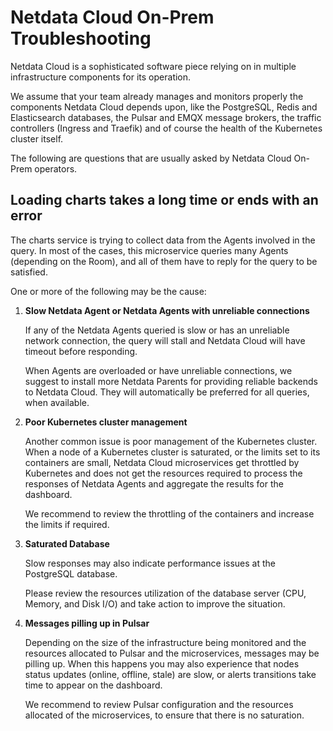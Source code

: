 # Netdata Cloud On-Prem Troubleshooting

Netdata Cloud is a sophisticated software piece relying on in multiple infrastructure components for its operation.

We assume that your team already manages and monitors properly the components Netdata Cloud depends upon, like the PostgreSQL, Redis and Elasticsearch databases, the Pulsar and EMQX message brokers, the traffic controllers (Ingress and Traefik) and of course the health of the Kubernetes cluster itself.

The following are questions that are usually asked by Netdata Cloud On-Prem operators.

## Loading charts takes a long time or ends with an error

The charts service is trying to collect data from the Agents involved in the query. In most of the cases, this microservice queries many Agents (depending on the Room), and all of them have to reply for the query to be satisfied.

One or more of the following may be the cause:

1. **Slow Netdata Agent or Netdata Agents with unreliable connections**

   If any of the Netdata Agents queried is slow or has an unreliable network connection, the query will stall and Netdata Cloud will have timeout before responding.

   When Agents are overloaded or have unreliable connections, we suggest to install more Netdata Parents for providing reliable backends to Netdata Cloud. They will automatically be preferred for all queries, when available.

2. **Poor Kubernetes cluster management**

   Another common issue is poor management of the Kubernetes cluster. When a node of a Kubernetes cluster is saturated, or the limits set to its containers are small, Netdata Cloud microservices get throttled by Kubernetes and does not get the resources required to process the responses of Netdata Agents and aggregate the results for the dashboard.

   We recommend to review the throttling of the containers and increase the limits if required.

3. **Saturated Database**

   Slow responses may also indicate performance issues at the PostgreSQL database.

   Please review the resources utilization of the database server (CPU, Memory, and Disk I/O) and take action to improve the situation.

4. **Messages pilling up in Pulsar**

   Depending on the size of the infrastructure being monitored and the resources allocated to Pulsar and the microservices, messages may be pilling up. When this happens you may also experience that nodes status updates (online, offline, stale) are slow, or alerts transitions take time to appear on the dashboard.

   We recommend to review Pulsar configuration and the resources allocated of the microservices, to ensure that there is no saturation.

